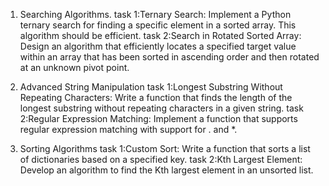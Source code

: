 1. Searching Algorithms.
task 1:Ternary Search: Implement a Python ternary search for finding a specific element in a sorted array. This algorithm should be efficient.
task 2:Search in Rotated Sorted Array: Design an algorithm that efficiently locates a specified target value within
 an array that has been sorted in ascending order and then rotated at an unknown pivot point.

2. Advanced String Manipulation
task 1:Longest Substring Without Repeating Characters: Write a function that finds the length of the longest substring without repeating characters in a given string.
task 2:Regular Expression Matching: Implement a function that supports regular expression matching with support for . and *.

3. Sorting Algorithms
task 1:Custom Sort: Write a function that sorts a list of dictionaries based on a specified key.
task 2:Kth Largest Element: Develop an algorithm to find the Kth largest element in an unsorted list.
